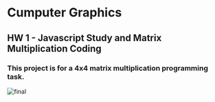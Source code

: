 # **Cumputer Graphics**
## HW 1 - Javascript Study and Matrix Multiplication Coding
### This project is for a 4x4 matrix multiplication programming task.
![final](/uploads/ed6ae47644a6a835bb7b31deaed56b85/final.JPG)
